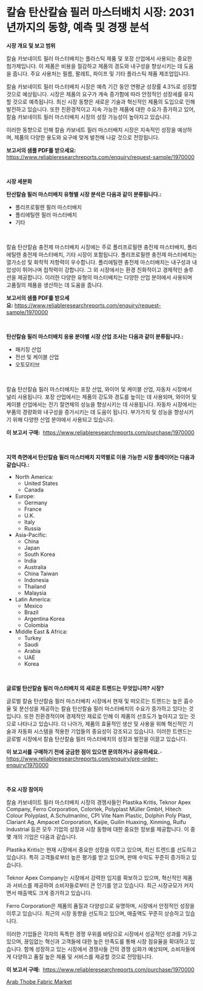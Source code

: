 <p><h1>칼슘 탄산칼슘 필러 마스터배치 시장: 2031년까지의 동향, 예측 및 경쟁 분석</h1></p><p><strong>시장 개요 및 보고 범위</strong></p>
<p><p>칼슘 카보네이트 필러 마스터배치는 플라스틱 제품 및 포장 산업에서 사용되는 중요한 첨가제입니다. 이 제품은 비용을 절감하고 제품의 경도와 내구성을 향상시키는 데 도움을 줍니다. 주요 사용처는 필름, 팔레트, 파이프 및 기타 플라스틱 제품 제조업입니다.</p><p>칼슘 카보네이트 필러 마스터배치 시장은 예측 기간 동안 연평균 성장률 4.3%로 성장할 것으로 예상됩니다. 시장은 제품의 요구가 계속 증가함에 따라 안정적인 성장세를 유지할 것으로 예측됩니다. 최신 시장 동향은 새로운 기술과 혁신적인 제품의 도입으로 인해 발전하고 있습니다. 또한 친환경적이고 지속 가능한 제품에 대한 수요가 증가하고 있어, 칼슘 카보네이트 필러 마스터배치 시장의 성장 가능성이 높아지고 있습니다.</p><p>이러한 동향으로 인해 칼슘 카보네트 필러 마스터배치 시장은 지속적인 성장을 예상하며, 제품의 다양한 용도와 요구에 맞게 발전해 나갈 것으로 전망됩니다.</p></p>
<p><strong>보고서의 샘플 PDF를 받으세요:</strong> <a href="https://www.reliableresearchreports.com/enquiry/request-sample/1970000">https://www.reliableresearchreports.com/enquiry/request-sample/1970000</a></p>
<p>&nbsp;</p>
<p><strong>시장 세분화</strong></p>
<p><strong>탄산칼슘 필러 마스터배치 유형별 시장 분석은 다음과 같이 분류됩니다.:</strong></p>
<p><ul><li>폴리프로필렌 필러 마스터배치</li><li>폴리에틸렌 필러 마스터배치</li><li>기타</li></ul></p>
<p>&nbsp;</p>
<p><p>칼슘 탄산칼슘 충전제 마스터배치 시장에는 주로 폴리프로필렌 충전제 마스터배치, 폴리에틸렌 충전제 마스터배치, 기타 시장이 포함됩니다. 폴리프로필렌 충전제 마스터배치는 열가소성 및 화학적 저항력이 우수합니다. 폴리에틸렌 충전제 마스터배치는 내구성과 내압성이 뛰어나며 접착력이 강합니다. 그 외 시장에서는 환경 친화적이고 경제적인 솔루션을 제공합니다. 이러한 다양한 유형의 마스터배치는 다양한 산업 분야에서 사용되며 고품질의 제품을 생산하는 데 도움을 줍니다.</p></p>
<p><strong>보고서의 샘플 PDF를 받으세요:</strong>&nbsp;<a href="https://www.reliableresearchreports.com/enquiry/request-sample/1970000">https://www.reliableresearchreports.com/enquiry/request-sample/1970000</a></p>
<p>&nbsp;</p>
<p><strong> 탄산칼슘 필러 마스터배치 응용 분야별 시장 산업 조사는 다음과 같이 분류됩니다.:</strong></p>
<p><ul><li>패키징 산업</li><li>전선 및 케이블 산업</li><li>오토모티브</li></ul></p>
<p>&nbsp;</p>
<p><p>칼슘 탄산칼슘 필러 마스터배치는 포장 산업, 와이어 및 케이블 산업, 자동차 시장에서 널리 사용됩니다. 포장 산업에서는 제품의 강도와 경도를 높이는 데 사용되며, 와이어 및 케이블 산업에서는 전기 절연체의 성능을 향상시키는 데 사용됩니다. 자동차 시장에서는 부품의 경량화와 내구성을 증가시키는 데 도움이 됩니다. 부가가치 및 성능을 향상시키기 위해 다양한 산업 분야에서 사용되고 있습니다.</p></p>
<p><strong>이 보고서 구매:</strong>&nbsp; <a href="https://www.reliableresearchreports.com/purchase/1970000">https://www.reliableresearchreports.com/purchase/1970000</a></p>
<p>&nbsp;</p>
<p><strong>지역 측면에서 탄산칼슘 필러 마스터배치 지역별로 이용 가능한 시장 플레이어는 다음과 같습니다.:</strong></p>
<p><ul>
    <li>
        North America:
        <ul>
            <li>United States</li>
            <li>Canada</li>
        </ul>
    </li>
    <li>
        Europe:
        <ul>
            <li>Germany</li>
            <li>France</li>
            <li>U.K.</li>
            <li>Italy</li>
            <li>Russia</li>
        </ul>
    </li>
    <li>
        Asia-Pacific:
        <ul>
            <li>China</li>
            <li>Japan</li>
            <li>South Korea</li>
            <li>India</li>
            <li>Australia</li>
            <li>China Taiwan</li>
            <li>Indonesia</li>
            <li>Thailand</li>
            <li>Malaysia</li>
        </ul>
    </li>
    <li>
        Latin America:
        <ul>
            <li>Mexico</li>
            <li>Brazil</li>
            <li>Argentina Korea</li>
            <li>Colombia</li>
        </ul>
    </li>
    <li>
        Middle East & Africa:
        <ul>
            <li>Turkey</li>
            <li>Saudi</li>
            <li>Arabia</li>
            <li>UAE</li>
            <li>Korea</li>
        </ul>
    </li>
    </ul></p>
<p>&nbsp;</p>
<p><strong>글로벌 탄산칼슘 필러 마스터배치 의 새로운 트렌드는 무엇입니까? 시장?</strong></p>
<p><p>글로벌 칼슘 탄산칼슘 필러 마스터배치 시장에서 현재 및 떠오르는 트렌드는 높은 흡수율 및 분산성을 제공하는 칼슘 탄산칼슘 필러 마스터배치의 수요가 증가하고 있다는 것입니다. 또한 친환경적이며 경제적인 재료로 인해 이 제품의 선호도가 높아지고 있는 것으로 나타나고 있습니다. 더 나아가, 제품의 효율적인 생산 및 사용을 위해 혁신적인 기술과 자동화 시스템을 적용한 기업들의 중요성이 강조되고 있습니다. 이러한 트렌드는 글로벌 시장에서 칼슘 탄산칼슘 필러 마스터배치의 성장과 발전을 이끌고 있습니다.</p></p>
<p><strong>이 보고서를 구매하기 전에 궁금한 점이 있으면 문의하거나 공유하세요.</strong>- <a href="https://www.reliableresearchreports.com/enquiry/pre-order-enquiry/1970000">https://www.reliableresearchreports.com/enquiry/pre-order-enquiry/1970000</a></p>
<p>&nbsp;</p>
<p><strong>주요 시장 참여자</strong></p>
<p><p>칼슘 카보네이트 필러 마스터배치 시장의 경쟁사들인 Plastika Kritis, Teknor Apex Company, Ferro Corporation, Colortek, Polyplast Müller GmbH, Hitech Colour Polyplast, A.SchulmanInc, CPI Vite Nam Plastic, Dolphin Poly Plast, Clariant Ag, Ampacet Corporation, Kaijie, Guilin Huaxing, Xinming, Ruifu Industrial 등은 모두 기업의 성장과 시장 동향에 대한 중요한 정보를 제공합니다. 이 중 몇 개의 기업은 다음과 같습니다.</p><p>Plastika Kritis는 현재 시장에서 중요한 성장을 이루고 있으며, 최신 트렌드를 선도하고 있습니다. 특히 고객들로부터 높은 평가를 받고 있으며, 판매 수익도 꾸준히 증가하고 있습니다.</p><p>Teknor Apex Company는 시장에서 강력한 입지를 확보하고 있으며, 혁신적인 제품과 서비스를 제공하여 소비자들로부터 큰 인기를 얻고 있습니다. 최근 시장규모가 커지면서 매출액도 크게 증가하고 있습니다.</p><p>Ferro Corporation은 제품의 품질과 다양성으로 유명하며, 시장에서 안정적인 성장을 이루고 있습니다. 최근의 시장 동향을 선도하고 있으며, 매출액도 꾸준히 상승하고 있습니다.</p><p>이러한 기업들은 각자의 독특한 경쟁 우위를 바탕으로 시장에서 성공적인 성과를 거두고 있으며, 끊임없는 혁신과 고객들에 대한 높은 만족도를 통해 시장 점유율을 확대하고 있습니다. 함께 성장하고 있는 시장에서 경쟁사들 간의 경쟁 심화가 예상되며, 소비자들에게 다양하고 품질 높은 제품 및 서비스를 제공할 것으로 전망됩니다.</p></p>
<p><strong>이 보고서 구매:</strong>&nbsp;&nbsp;<a href="https://www.reliableresearchreports.com/purchase/1970000">https://www.reliableresearchreports.com/purchase/1970000</a></p>
<p><p><a href="https://five-trouble-98a.notion.site/Arab-Thobe-Fabric-Market-Insights-Market-Players-and-Forecast-Till-2031-bbc4ba33e2c840b99864920b0e4a232e">Arab Thobe Fabric Market</a></p></p>
